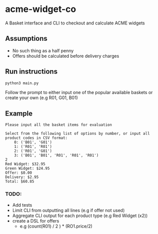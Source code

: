 # acme-widget-co
A Basket interface and CLI to checkout and calculate ACME widgets

## Assumptions
- No such thing as a half penny
- Offers should be calculated before delivery charges

## Run instructions
```bash
python3 main.py
```

Follow the prompt to either input one of the popular available baskets or create your own (e.g R01, G01, B01)

## Example
```
Please input all the basket items for evaluation

Select from the following list of options by number, or input all product codes in CSV format:
	0: ('B01', 'G01')
	1: ('R01', 'R01')
	2: ('R01', 'G01')
	3: ('B01', 'B01', 'R01', 'R01', 'R01')
2
Red Widget: $32.95
Green Widget: $24.95
Offer: $0.00
Delivery: $2.95
Total: $60.85
```

### TODO:
- Add tests
- Limit CLI from outputting all lines (e.g if offer not used)
- Aggregate CLI output for each product type (e.g Red Widget (x2))
- create a DSL for offers
  - e.g (count(R01) / 2 ) * (RO1.price/2)